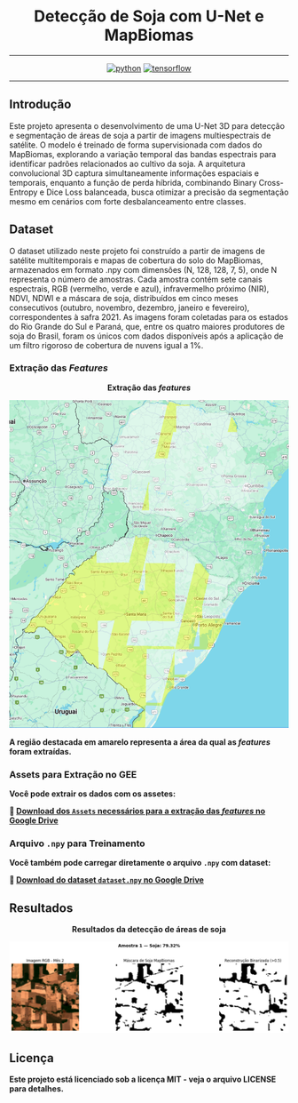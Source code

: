 <div align="center">

# Detecção de Soja com U-Net e MapBiomas

----------

[![python](https://img.shields.io/badge/python-3.12.12-green)]()
[![tensorflow](https://img.shields.io/badge/tensorflow-2.19.0-orange)]()

----------

<div align="left">

## Introdução

Este projeto apresenta o desenvolvimento de uma U-Net 3D para detecção e segmentação de áreas de soja a partir de imagens multiespectrais de satélite. O modelo é treinado de forma supervisionada com dados do MapBiomas, explorando a variação temporal das bandas espectrais para identificar padrões relacionados ao cultivo da soja. A arquitetura convolucional 3D captura simultaneamente informações espaciais e temporais, enquanto a função de perda híbrida, combinando Binary Cross-Entropy e Dice Loss balanceada, busca otimizar a precisão da segmentação mesmo em cenários com forte desbalanceamento entre classes.

## Dataset

O dataset utilizado neste projeto foi construído a partir de imagens de satélite multitemporais e mapas de cobertura do solo do MapBiomas, armazenados em formato .npy com dimensões (N, 128, 128, 7, 5), onde N representa o número de amostras. Cada amostra contém sete canais espectrais, RGB (vermelho, verde e azul), infravermelho próximo (NIR), NDVI, NDWI e a máscara de soja, distribuídos em cinco meses consecutivos (outubro, novembro, dezembro, janeiro e fevereiro), correspondentes à safra 2021. As imagens foram coletadas para os estados do Rio Grande do Sul e Paraná, que, entre os quatro maiores produtores de soja do Brasil, foram os únicos com dados disponíveis após a aplicação de um filtro rigoroso de cobertura de nuvens igual a 1%.

### Extração das *Features*

<p align="center"><strong>Extração das <em>features</em></p>
<div align="center">
  <img src="Extração das Features/extracao_features.png" width="600" alt="Extração das features"/>
</div>

<p align="left">
  
A região destacada em amarelo representa a área da qual as <em>features</em> foram extraídas.
</p>

### Assets para Extração no GEE

Você pode extrair os dados com os assetes:

🔗 [Download dos `Assets` necessários para a extração das *features* no Google Drive](https://drive.google.com/drive/folders/1oQES3NJtbOfpxzr2VFZt5F_V2xpTgkwV?usp=sharing)

### Arquivo `.npy` para Treinamento

Você também pode carregar diretamente o arquivo `.npy` com dataset:

🔗 [Download do dataset `dataset.npy` no Google Drive](https://drive.google.com/file/d/1ZTY4oiZTJBYCCkL-T12e3YQHeJavtbkP/view?usp=sharing)

## Resultados
<p align="center"><strong>Resultados da detecção de áreas de soja</p>
<div align="center">
  <img src="Resultados/Resultados.png" width="600" alt="Resultados"/>
</div>

## Licença

Este projeto está licenciado sob a licença MIT - veja o arquivo LICENSE para detalhes.
